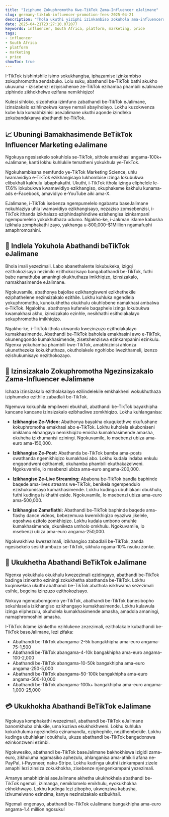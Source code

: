 ```yaml
---
title: "Iziphumo Zokuphromotha Kwe-TikTok Zama-Influencer eJalimane"
slug: germany-tiktok-influencer-promotion-fees-2025-04-21
description: "Thola ukuthi yiziphi izinkambiso zokuhola ama-influencers eJalimane ezikhangisweni zamasu we-TikTok."
date: 2025-04-21T23:27:10.072077
keywords: influencer, South Africa, platform, marketing, price
tags:
- influencer
- South Africa
- platform
- marketing
- price
showToc: true
---
```


I-TikTok isishintshile isimo sokukhangisa, iphazamise izinkambiso zokuphromotha zendabuko. Lolu suku, abathandi be-TikTok bathi akukho ukuvuma - izisebenzi eziyisixhenxe ze-TikTok ezihamba phambili eJalimane ziphinde zikhokhelwe ezifana nemikhiqizo!


Kulesi sihloko, sizobheka izimfuno zabathandi be-TikTok eJalimane, izinsizakalo ezihlinzekwa kanye nemali abayiholayo. Lokhu kuzokwenza kube lula kumabhizinisi aseJalimane ukuthi aqonde izindleko zokubandakanya abathandi be-TikTok.


## 📈 Ubuningi Bamakhasimende BeTikTok Influencer Marketing eJalimane

Ngokuya ngesisekelo sokuhlola se-TikTok, sithole amakhasi angama-100k+ eJalimane, kanti lokhu kuhlukile tematheni yokukhula ye-TekTok.

Ngokuhambisana nemfundo ye-TikTok Marketing Science, uhlu lwamavidiyo e-TikTok ezikhangisayo lukhombise izinga lokubukwa elibukhali kakhulu labaphakathi. Ukuthi, i-TikTok ithola izinga eliphelele le-17.6% lokubukwa kwamavidiyo ezikhangiso, okuphakeme kakhulu kunama-ads e-Facebook, amavidiyo e-YouTube aiki ama-X.

EJalimane, i-TikTok isebenza ngempumelelo ngabantu baseJalimane nokuhlaziya uhlu lwamavidiyo ezikhangisayo, nezaziso zomsebenzisi, i-TikTok ithanda izikhalazo eziphindaphindiwe ezishengisa izinkampani ngempumelelo yokukhuthaza udumo. Ngakho-ke, i-Jakman iklame kabusha izikhala zomphakathi zayo, yakhanga u-800,000-$1Million ngamafuphi amaphromoshini.


## 💸 Indlela Yokuhola Abathandi beTikTok eJalimane

Bhola imali yezezimali. Labo abanethalente lokubukeka, izigqi ezithokozisayo nezimilo ezithokozisayo bangabathandi be-TikTok, futhi babe namathuba amaningi okukhuthaza imikhiqizo, izinsizakalo, namakhasimende eJalimane.


Ngokuvamile, abathonya bajolise ezikhangisweni ezikhethekile eziphathelene nezinsizakalo ezithile. Lokhu kuhluka ngendlela yokuphromotha, kunokukhetha okukhulu okuhlobene namakhasi ambalwa e-TikTok. Ngalokhu, abathonya kufanele baqaphele izinga lokubukwa kwamakhasi akho, izinsizakalo ezinhle, nesikhathi esitholakalayo sokuphromotha imikhiqizo.

Ngakho-ke, i-TikTok ithola ukwanda kwezinzuzo ezitholakalayo kumakhasimende. Abathandi be-TikTok baholela emakhasini awo e-TikTok, okunengqondo kumakhasimende, zisetshenziswa ezinkampanini ezinkulu. Ngenxa yokuhamba phambili kwe-TikTok, amabhizinisi ahlonza ukunethezeka kokukhuthaza, okutholakele ngohlobo lwezithameli, izenzo ezishukumisayo nezithokozayo.


## 💬 Izinsizakalo Zokuphromotha Ngezinsizakalo Zama-Influencer eJalimane

Ichaza izinsizakalo ezitholakalayo ezilindelekile emkhakheni wokukhuthaza iziphumeko ezithile zabadlali be-TikTok.
 
Ngemuva kokuphila empilweni ebukhali, abathandi be-TikTok bayakhipha kancane kancane izinsizakalo ezibhadiwe zomkhiqizo. Lokhu kuhlanganisa:

- **Izikhangiso Ze-Video:** Abathonya bayakha okuqukethwe okufushane kokuphromotha emakhasi abo e-TikTok. Lokhu kuholela ekuboniseni imiklamo ekhangayo nemikhiqizo emisha kumakhasimende amasha, okuheha izixhumanisi eziningi. Ngokuvamile, lo msebenzi ubiza ama-euro ama-150,000.

- **Izikhangiso Ze-Post:** Abathanda be-TikTok bamba ama-posts owathanda ngemikhiqizo kumakhasi abo. Lokhu kudala indaba enkulu engqondweni ezithameli, okuhamba phambili ekuthakazelweni. Ngokuvamile, lo msebenzi ubiza ama-euro angama-200,000.

- **Izikhangiso Ze-Live Streaming:** Ababona be-TikTok bandla baphinde baqede ama-lives streams we-TikTok, benikela ngempendulo ezishukumisayo kumakhasimende. Lokhu kudinga ubuhlakani obukhulu, futhi kudinga isikhathi eside. Ngokuvamile, lo msebenzi ubiza ama-euro ama-500,000.

- **Izikhangiso Zamaflathi:** Abathandi be-TikTok baphinde baqede ama-flashy dance videos, bebezemuva kwemikhiqizo eyaziwa jikelele, eqoshwa ezitolo zomkhiqizo. Lokhu kudala umbono omuhle kumakhasimende, okunikeza umholo omkhulu. Ngokuvamile, lo msebenzi ubiza ama-euro angama-250,000.

Ngokwakhiwa kwezezimali, izikhangiso zabadlali be-TikTok, zanda ngesisekelo sesikhumbuzo se-TikTok, sikhula ngama-10% nsuku zonke.


## 🎯 Ukukhetha Abathandi BeTikTok eJalimane

Ngenxa yokukhula okukhulu kwezezimali ezidingayo, abathandi be-TikTok badinga izinketho eziningi zokukhetha abathanda be-TikTok. Lokhu kuqinisekisa ukuthi abathandi be-TikTok abathola isikhwama sezezimali esihle, begcina izinzuzo ezithokozisayo.

Nokuya ngenqubomgomo ye-TikTok, abathandi be-TikTok banesibopho sokuhlasela izikhangiso ezikhangayo kumakhasimende. Lokhu kulawula izinga eliphezulu, okuholela kumakhasimende amasha, amadola amaningi, namaphromoshini amasha.

I-TikTok iklame izinketho ezihlukene zezezimali, ezitholakale kubathandi be-TikTok baseJalimane, lezi zifaka:

- Abathandi be-TikTok abangama-2-5k bangakhipha ama-euro angama-75-1,500
- Abathandi be-TikTok abangama-4-10k bangakhipha ama-euro angama-100-2,000
- Abathandi be-TikTok abangama-10-50k bangakhipha ama-euro angama-250-5,000
- Abathandi be-TikTok abangama-50-100k bangakhipha ama-euro angama-500-10,000
- Abathandi be-TikTok abangama-100k+ bangakhipha ama-euro angama-1,000-25,000


## 💳 Ukukhokha Abathandi BeTikTok eJalimane

Ngokuya komphakathi wezezimali, abathandi be-TikTok eJalimane banomkhuba ohlukile, uma kuziwa ekukhokhweni. Lokhu kuhluka kokukhuluma ngezindlela ezinamandla, eziphephile, nezithembekile. Lokhu kudinga ubuhlakani obukhulu, ukuze abathandi be-TikTok bangadonswa ezinkonzweni ezimbi.

Ngokwesiko, abathandi be-TikTok baseJalimane bakhokhiswa izigidi zama-euro, zikhuluma ngamasiko aphezulu, ahlanganisa ama-athikili afana ne-PayPal, i-Payoneer, naku-Stripe. Lokhu kudinga ukuthi izinkampani zizele amaphi lezi zinsiza zokukhokha, zisebenze njengenkampani yezezimali.

Amanye amabhizinisi aseJalimane akhetha ukukhokhela abathandi be-TikTok ngemali, izimanga, nemiklomelo emikhulu, eyokukhokha ekhokhwayo. Lokhu kudinga lezi zibopho, ukwenziwa kabusha, izivumelwano ezinzima, kanye nezinsizakalo ezibukhali.

Ngemali engenayo, abathandi be-TikTok eJalimane bangakhipha ama-euro angama-1.4 million ngosuku!